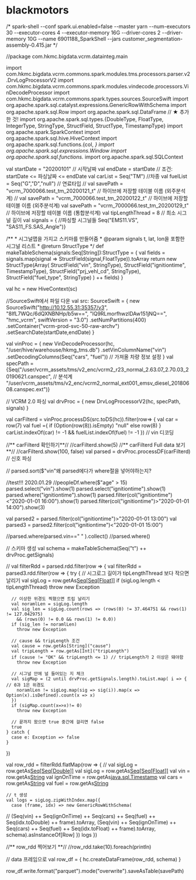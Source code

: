 # blackmotors

/*
spark-shell --conf spark.ui.enabled=false --master yarn --num-executors 30 --executor-cores 4 --executor-memory 16G --driver-cores 2 --driver-memory 10G --name 6901188_SparkShell --jars  customer_segmentation-assembly-0.415.jar
*/

//package com.hkmc.bigdata.vcrm.datainteg.main

import com.hkmc.bigdata.vcrm.commons.spark.modules.tms.processors.parser.v2.DrvLogProcessorV2
import com.hkmc.bigdata.vcrm.commons.spark.modules.vindecode.processors.VinDecodeProcessor
import com.hkmc.bigdata.vcrm.commons.spark.types.sources.SourceSwift
import org.apache.spark.sql.catalyst.expressions.GenericRowWithSchema
import org.apache.spark.sql.Row
import org.apache.spark.sql.DataFrame // ★ 추가한 것!
import org.apache.spark.sql.types.{DoubleType, FloatType, IntegerType, StringType, StructField, StructType, TimestampType}
import org.apache.spark.SparkContext
import org.apache.spark.sql.hive.HiveContext
import org.apache.spark.sql.functions.{col, _}
import org.apache.spark.sql.expressions.Window
import org.apache.spark.sql.functions._
import org.apache.spark.sql.SQLContext

val startDate = "20200101" // 시작날짜
  val endDate = startDate // 조건: startDate <= 파싱날짜 <= endDate
  val carList = Seq("TM") //차종
  val fuelList = Seq("G","D","null") // 연료타입
//  val savePath = "vcrm_7000066.test_tm_20200121_t" // 하이브에 저장할 테이블 이름 (외주분석계)
//  val savePath = "vcrm_7000066.test_tm_20200122_t" // 하이브에 저장할 테이블 이름 (외주분석계)
  val savePath = "vcrm_7000066.test_tm_20200129_t" // 하이브에 저장할 테이블 이름 (통합분석계)
  val tipLengthThread = 8 // 최소 시그널 길이
  val signals = { //파싱할 시그널들
    Seq("EMS11.VS", "SAS11_FS.SAS_Angle")}

  /**
    * 시그널맵을 가지고 스키마를 만들어줌
    * @param signals t, lat, lon을 포함한 시그널 리스트
    * @return StructType
    */
  def makeTableSchema(signals:Seq[String]):StructType = {
    val fields = signals.map(signal => StructField(signal,FloatType)).toArray
    return new StructType(Array(
      StructField("vin", StringType),
      StructField("ignitiontime", TimestampType),
      StructField("prj_vehl_cd", StringType),
      StructField("fuel_type", StringType)
    ) ++ fields)
  }

  val hc = new HiveContext(sc)

  //SourceSwift에서 파일 다운
  val src: SourceSwift = {
    new SourceSwift("http://10.12.55.31:35357/v3", "8IfL7WQc/6dQXNBNHp/b5w==",
      "lQ9RLmorfhwzlDAw151jNQ==", "hmc_vcrm", swiftVersion = "3.0")
      .setNumPartitions(400)
      .setContainer("vcrm-prod-svc-50-raw-archv")
      .setSearchDate(startDate,endDate)
  }

  val vinProc = {
    new VinDecodeProcessor(hc, "/user/hive/warehouse/hkmg_tms.db")
      .setVinColumnName("vin")
      .setDecodingColumns(Seq("cars", "fuel")) // 가져올 차량 정보 설정
  }
  val specPath = {Seq("/user/vcrm_assets/tms/v2_enc/vcrm2_r23_normal_2.63.07_2.70.03_20190621.canspec", // 분석계
    "/user/vcrm_assets/tms/v2_enc/vcrm2_normal_ext001_emsv_diesel_20180608.canspec.ext")}

  // VCRM 2.0 파싱
  val drvProc = {
    new DrvLogProcessorV2(hc, specPath, signals)
  }

  val carFilterd = vinProc.processDS(src.toDS(hc)).filter(row=> {
    val car = row(7)
    val fuel ={
      if (Option(row(8)).isEmpty) "null"
      else row(8)
    }
    carList.indexOf(car) != -1 && fuelList.indexOf(fuel) != -1
  }) // vin 디코딩

  //** carFilterd 확인하기**//
  //carFilterd.show(5)
  //** carFilterd Full data 보기**//
  //carFilterd.show(100, false)
  val parsed = drvProc.processDF(carFilterd) // 신호 파싱

//  parsed.sort($"vin"왜 parsed에다가 where절을 넣어야하는지?

  //test!!! 2020.01.29
  //peopleDf.where($"age" > 15)
  parsed.select("vin").show(1)
  parsed.select("ignitiontime").show(1)
  parsed.where("ignitiontime").show(1)
  parsed.filter(col("ignitiontime")<"2020-01-01 16:00").show(1)
  parsed.filter(col("ignitiontime")>"2020-01-01 14:00").show(3)

  val parsed2 = parsed.filter(col("ignitiontime")>"2020-01-01 13:00")
  val parsed3 = parsed2.filter(col("ignitiontime")<"2020-01-01 15:00")

  //parsed.where(parsed.vin==" " ).collect()  //parsed.where()

  // 스키마 생성
  val schema = makeTableSchema(Seq("t") ++ drvProc.getSignals)

//  val filterRdd = parsed.rdd.filter(row => {
    val filterRdd = parsed3.rdd.filter(row => {
    try {
      // 시그로그 길이가 tipLengthThread 보다 작으면 날리기
      val sigLog = row.getAs[Seq[Seq[Float]]]("sigLog")
      if (sigLog.length < tipLengthThread)
        throw new Exception

      // 이상한 위경도 찍혔으면 트립 날리기
      val noramlLen = sigLog.length
      val sig_len = sigLog.count(rows => (rows(0) != 37.464751 && rows(1) != 127.042975)
        && (rows(0) != 0.0 && rows(1) != 0.0))
      if (sig_len != noramlLen)
        throw new Exception

      // cause && tripLength 조건
      val cause = row.getAs[String]("cause")
      val tripLength = row.getAs[Int]("tripLength")
      if (cause != "OK" && tripLength <= 1) // tripLength가 2 이상은 돼야함
        throw new Exception

      // 시그널 안에 널 들어있는 지 체크
      val sigMap = (2 until drvProc.getSignals.length).toList.map( i => { // 0과 1은 위경도
        noramlLen != sigLog.map(sig => sig(i)).map(x => Option(x).isDefined).count(x => x)
      })
      if (sigMap.count(x=>x)!= 0)
        throw new Exception

      // 끝까지 왔으면 true 중간에 걸리면 false
      true
    } catch {
      case e: Exception => false
    }
  })

  val row_rdd = filterRdd.flatMap(row => {
    // val sigLog = row.getAs[Seq[Seq[Double]]]("sigLog")
    val sigLog = row.getAs[Seq[Seq[Float]]]("sigLog")
    val vin = row.getAs[String]("vin")
    val ignOnTime = row.getAs[java.sql.Timestamp]("ignitiontime")
    val cars = row.getAs[String]("prj_vehl_cd")
    val fuel = row.getAs[String]("fuel")

    // t 생성
    val logs = sigLog.zipWithIndex.map({
      case (frame, idx) => new GenericRowWithSchema(
//      (Seq(vin) ++ Seq(ignOnTime) ++ Seq(cars) ++ Seq(fuel) ++ Seq(idx.toDouble) ++ frame).toArray,
        (Seq(vin) ++ Seq(ignOnTime) ++ Seq(cars) ++ Seq(fuel) ++ Seq(idx.toFloat) ++ frame).toArray,
        schema).asInstanceOf[Row]
    })
    logs
  })

//** row_rdd 찍어보기 **//
//row_rdd.take(10).foreach(println)

// data 프레임으로
  val row_df = {
    hc.createDataFrame(row_rdd, schema)
  }

row_df.write.format("parquet").mode("overwrite").saveAsTable(savePath)
